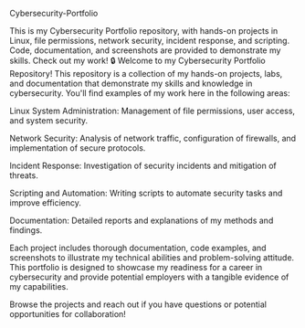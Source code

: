 Cybersecurity-Portfolio

This is my Cybersecurity Portfolio repository, with hands-on projects in Linux, file permissions, network security, incident response, and scripting. Code, documentation, and screenshots are provided to demonstrate my skills. Check out my work! 🔒 Welcome to my Cybersecurity Portfolio Repository! This repository is a collection of my hands-on projects, labs, and documentation that demonstrate my skills and knowledge in cybersecurity. You'll find examples of my work here in the following areas:

Linux System Administration: Management of file permissions, user access, and system security.

Network Security: Analysis of network traffic, configuration of firewalls, and implementation of secure protocols.

Incident Response: Investigation of security incidents and mitigation of threats.

Scripting and Automation: Writing scripts to automate security tasks and improve efficiency.

Documentation: Detailed reports and explanations of my methods and findings.

Each project includes thorough documentation, code examples, and screenshots to illustrate my technical abilities and problem-solving attitude. This portfolio is designed to showcase my readiness for a career in cybersecurity and provide potential employers with a tangible evidence of my capabilities.

Browse the projects and reach out if you have questions or potential opportunities for collaboration!
